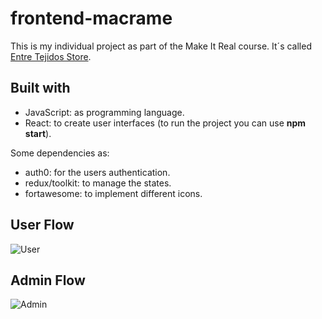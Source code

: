 # frontend-macrame
This is my individual project as part of the Make It Real course. It´s called [Entre Tejidos Store](https://frontend-macrame.vercel.app/).

## Built with
- JavaScript: as programming language.
- React: to create user interfaces (to run the project you can use **npm start**).

Some dependencies as:
- auth0: for the users authentication.
- redux/toolkit: to manage the states.
- fortawesome: to implement different icons.

## User Flow
![User](https://res.cloudinary.com/dirhpjaka/image/upload/v1677715722/macrameFiles/50cce1332c8181c223cf91a7601c3a72.png)

## Admin Flow
![Admin](https://res.cloudinary.com/dirhpjaka/image/upload/v1677715713/macrameFiles/5f059621efac98e6adeed8475083f428.png)

